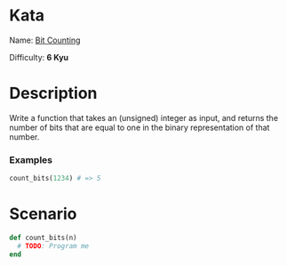 # Kata
Name: [Bit Counting](https://www.codewars.com/kata/bit-counting)

Difficulty: **6 Kyu**

# Description
Write a function that takes an (unsigned) integer as input, and returns the number of bits that are equal to one in the binary representation of that number.

### Examples
```ruby
count_bits(1234) # => 5
```

# Scenario
```ruby
def count_bits(n)
  # TODO: Program me
end
```